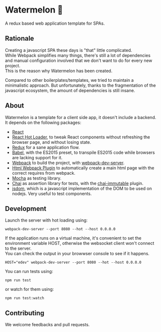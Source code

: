 # Watermelon :watermelon:

A redux based web application template for SPAs.

## Rationale

Creating a javascript SPA these days is "that" little complicated.  
While Webpack simplifies many things, there's still a lot of dependencies and manual configuration involved that we don't want to do for every new project.  
This is the reason why Watermelon has been created.

Compared to other boilerplates/templates, we tried to maintain a minimalistic approach. But unfortunately, thanks to the fragmentation of the javascript ecosystem, the amount of dependencies is still insane.

## About

Watermelon is a template for a client side app, it doesn't include a backend.  
It depends on the following packages:

- [React](https://facebook.github.io/react/index.html)
- [React Hot Loader](https://github.com/gaearon/react-hot-loader), to tweak React components without refreshing the browser page, and without losing state.
- [Redux](http://redux.js.org/) for a sane application flow.
- [Babel](https://babeljs.io/), with the ES2015 preset, to transpile ES2015 code while browsers are lacking support for it.
- [Webpack](http://webpack.github.io/) to build the project, with [webpack-dev-server](https://github.com/webpack/webpack-dev-server).
- [Html Webpack Plugin](https://github.com/ampedandwired/html-webpack-plugin) to automatically create a main html page with the correct requires from webpack.
- [Mocha](https://mochajs.org/) as testing library.
- [Chai](http://chaijs.com/) as assertion library for tests, with the [chai-immutable](https://github.com/astorije/chai-immutable) plugin.
- [jsdom](https://github.com/tmpvar/jsdom), which is a javascript implementation of the DOM to be used on nodejs. Very useful to test components.


## Development

Launch the server with hot loading using:

```
webpack-dev-server --port 8080 --hot --host 0.0.0.0
```

If the application runs on a virtual machine, it's convenient to set the environment variable HOST, otherwise the websocket client won't connect to the server.  
You can check the output in your browwser console to see if it happens.

```
HOST="edev" webpack-dev-server --port 8080 --hot --host 0.0.0.0
```

You can run tests using:
```
npm run test
```

or watch for them using:
```
npm run test:watch
```

## Contributing

We welcome feedbacks and pull requests.
